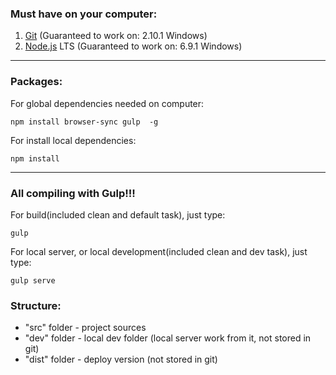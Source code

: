 ### Must have on your computer:
1. [Git](https://git-scm.com/download) (Guaranteed to work on: 2.10.1 Windows)
2. [Node.js](https://nodejs.org/en/download) LTS (Guaranteed to work on: 6.9.1 Windows)

-----------------------------------------------

### Packages:
For global dependencies needed on computer:
```
npm install browser-sync gulp  -g
```
For install local dependencies:
```
npm install
```

-----------------------------------------------

### All compiling with Gulp!!!
For build(included clean and default task), just type:
```
gulp
```
For local server, or local development(included clean and dev task), just type:
```
gulp serve
```


### Structure:
* "src" folder - project sources
* "dev" folder - local dev folder (local server work from it, not stored in git)
* "dist" folder - deploy version (not stored in git)
